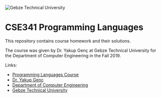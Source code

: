 ![Gebze Technical University](https://abl.gtu.edu.tr/html/mobil/gtu_logo_en_500.png)
# CSE341 Programming Languages

This repository contains course homework and their solutions.

The course was given by Dr. Yakup Genç at Gebze Technical University for the Department of Computer Engineering in the Fall 2019.

Links:
* [Programming Languages Course](https://abl.gtu.edu.tr/ects/?dil=en&modul=ders_bilgi_formu&bolum=104&tip=lisans&duzey=ucuncu&dno=BİL%20341)
* [Dr. Yakup Genç](https://www.gtu.edu.tr/personel/1040/69174163/yakup-gen.aspx?languageId=2)
* [Department of Computer Engineering](https://www.gtu.edu.tr/kategori/91/3/bilgisayar-muhendisligi.aspx?languageId=2)
* [Gebze Technical University](https://www.gtu.edu.tr/?languageId=2)